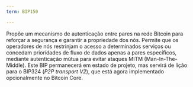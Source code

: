 ```yaml
---
term: BIP150

---
```

Propõe um mecanismo de autenticação entre pares na rede Bitcoin para reforçar a segurança e garantir a propriedade dos nós. Permite que os operadores de nós restrinjam o acesso a determinados serviços ou concedam prioridades de fluxo de dados apenas a pares específicos, mediante autenticação mútua para evitar ataques MITM (Man-In-The-Middle). Este BIP permanecerá em estado de projeto, mas servirá de lição para o BIP324 (*P2P transport V2*), que está agora implementado opcionalmente no Bitcoin Core.